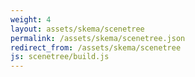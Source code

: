 ```yaml
---
weight: 4
layout: assets/skema/scenetree
permalink: /assets/skema/scenetree.json
redirect_from: /assets/skema/scenetree
js: scenetree/build.js
---
```

